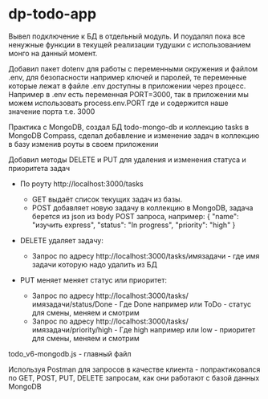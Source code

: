 # dp-todo-app

Вывел подключение к БД в отдельный модуль. И поудалял пока все ненужные функции в текущей реализации тудушки с использованием монго на данный момент.

Добавил пакет dotenv для работы с переменными окружения и файлом .env, для безопасности например ключей и паролей, те переменные которые лежат в файле .env доступны в приложении через процесс. Например в .env есть переменная PORT=3000, так в приложении мы можем использовать process.env.PORT где и содержится наше значение порта т.е. 3000

Практика с MongoDB, создал БД todo-mongo-db и коллекцию tasks в MongoDB Compass, сделал добавление и изменение задач в коллекцию в базу изменив роуты в своем приложении

Добавил методы DELETE и PUT для удаления и изменения статуса и приоритета задач

-   По роуту http://localhost:3000/tasks

    -   GET выдаёт список текущих задач из базы.
    -   POST добавляет новую задачу в коллекцию в MongoDB, задача берется из json из body POST запроса, например:
        {
        "name": "изучить express",
        "status": "In progress",
        "priority": "high"
        }

-   DELETE удаляет задачу:

    -   Запрос по адресу http://localhost:3000/tasks/имязадачи - где имя задачи которую надо удалить из БД

-   PUT меняет меняет статус или приоритет:
    -   Запрос по адресу http://localhost:3000/tasks/имязадачи/status/Done - Где Done например или ToDo - статус для смены, меняем и смотрим
    -   Запрос по адресу http://localhost:3000/tasks/имязадачи/priority/high - Где high например или low - приоритет для смены, меняем и смотрим

todo_v6-mongodb.js - главный файл

Используя Postman для запросов в качестве клиента - попрактиковался по GET, POST, PUT, DELETE запросам, как они работают с базой данных MongoDB

